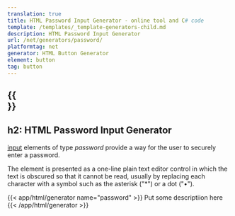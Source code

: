 ```yaml
---
translation: true
title: HTML Password Input Generator - online tool and C# code
template: /templates/_template-generators-child.md
description: HTML Password Input Generator
url: /net/generators/password/
platformtag: net
generator: HTML Button Generator
element: button
tag: button
---
```


{{<section overview>}}
---
h2: HTML Password Input Generator
---

[input](https://html.spec.whatwg.org/multipage/input.html#the-input-element) elements of type *password* provide a way for the user to securely enter a password.

The element is presented as a one-line plain text editor control in which the text is obscured so that it cannot be read, usually by replacing each character with a symbol such as the asterisk ("*") or a dot ("•").

{{< app/html/generator name="password" >}}
Put some descriptiion here
{{< /app/html/generator >}}